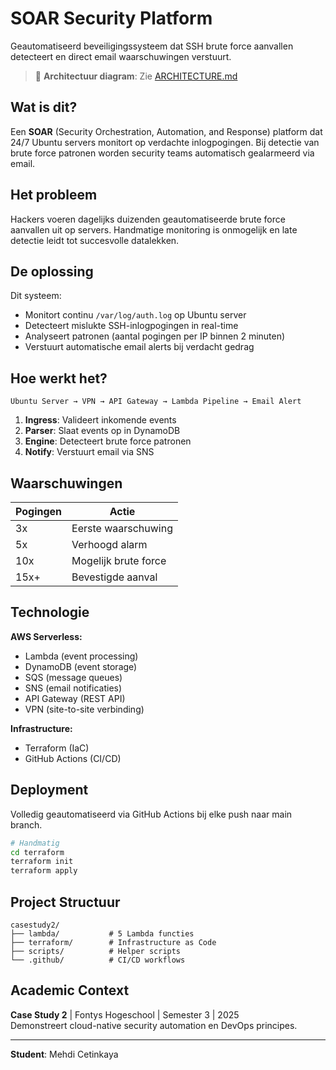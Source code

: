 # SOAR Security Platform

Geautomatiseerd beveiligingssysteem dat SSH brute force aanvallen detecteert en direct email waarschuwingen verstuurt.

> 📐 **Architectuur diagram**: Zie [ARCHITECTURE.md](ARCHITECTURE.md)

## Wat is dit?

Een **SOAR** (Security Orchestration, Automation, and Response) platform dat 24/7 Ubuntu servers monitort op verdachte inlogpogingen. Bij detectie van brute force patronen worden security teams automatisch gealarmeerd via email.

## Het probleem

Hackers voeren dagelijks duizenden geautomatiseerde brute force aanvallen uit op servers. Handmatige monitoring is onmogelijk en late detectie leidt tot succesvolle datalekken.

## De oplossing

Dit systeem:
- Monitort continu `/var/log/auth.log` op Ubuntu server
- Detecteert mislukte SSH-inlogpogingen in real-time
- Analyseert patronen (aantal pogingen per IP binnen 2 minuten)
- Verstuurt automatische email alerts bij verdacht gedrag

## Hoe werkt het?

```
Ubuntu Server → VPN → API Gateway → Lambda Pipeline → Email Alert
```

1. **Ingress**: Valideert inkomende events
2. **Parser**: Slaat events op in DynamoDB
3. **Engine**: Detecteert brute force patronen
4. **Notify**: Verstuurt email via SNS

## Waarschuwingen

| Pogingen | Actie |
|----------|-------|
| 3x | Eerste waarschuwing |
| 5x | Verhoogd alarm |
| 10x | Mogelijk brute force |
| 15x+ | Bevestigde aanval |

## Technologie

**AWS Serverless:**
- Lambda (event processing)
- DynamoDB (event storage)
- SQS (message queues)
- SNS (email notificaties)
- API Gateway (REST API)
- VPN (site-to-site verbinding)

**Infrastructure:**
- Terraform (IaC)
- GitHub Actions (CI/CD)

## Deployment

Volledig geautomatiseerd via GitHub Actions bij elke push naar main branch.

```bash
# Handmatig
cd terraform
terraform init
terraform apply
```

## Project Structuur

```
casestudy2/
├── lambda/           # 5 Lambda functies
├── terraform/        # Infrastructure as Code
├── scripts/          # Helper scripts
└── .github/          # CI/CD workflows
```

## Academic Context

**Case Study 2** | Fontys Hogeschool | Semester 3 | 2025  
Demonstreert cloud-native security automation en DevOps principes.

---

**Student**: Mehdi Cetinkaya

